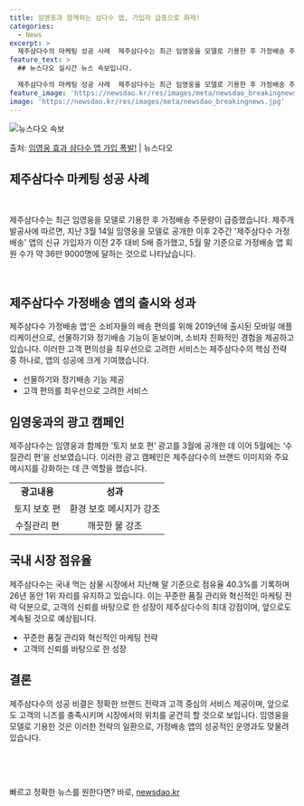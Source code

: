 ```yaml
---
title: 임영웅과 함께하는 삼다수 앱, 가입자 급증으로 화제!
categories:
  - News
excerpt: >
  제주삼다수의 마케팅 성공 사례  제주삼다수는 최근 임영웅을 모델로 기용한 후 가정배송 주문량이 급증했다. 제…
feature_text: >
  ## 뉴스다오 실시간 뉴스 속보입니다.

  제주삼다수의 마케팅 성공 사례  제주삼다수는 최근 임영웅을 모델로 기용한 후 가정배송 주문량이 급증했다. 제…
feature_image: 'https://newsdao.kr/res/images/meta/newsdao_breakingnews.jpg'
image: 'https://newsdao.kr/res/images/meta/newsdao_breakingnews.jpg'
---
```


![뉴스다오 속보](https://newsdao.kr/res/images/meta/newsdao_breakingnews.jpg)

<p>출처: <a href="https://newsdao.kr/4405" rel="dofollow">임영웅 효과 삼다수 앱 가입 폭발!</a> | 뉴스다오</p>

<h2 data-ke-size="size26">제주삼다수 마케팅 성공 사례</h2>
<p data-ke-size="size16">&nbsp;</p>
제주삼다수는 최근 임영웅을 모델로 기용한 후 가정배송 주문량이 급증했습니다. 제주개발공사에 따르면, 지난 3월 14일 임영웅을 모델로 공개한 이후 2주간 '제주삼다수 가정배송' 앱의 신규 가입자가 이전 2주 대비 5배 증가했고, 5월 말 기준으로 가정배송 앱 회원 수가 약 36만 9000명에 달하는 것으로 나타났습니다.
<p data-ke-size="size16">&nbsp;</p>

<h2 data-ke-size="size24">제주삼다수 가정배송 앱의 출시와 성과</h2>
<p data-ke-size="size16">제주삼다수 가정배송 앱'은 소비자들의 배송 편의를 위해 2019년에 출시된 모바일 애플리케이션으로, 선물하기와 정기배송 기능이 돋보이며, 소비자 친화적인 경험을 제공하고 있습니다. 이러한 고객 편의성을 최우선으로 고려한 서비스는 제주삼다수의 핵심 전략 중 하나로, 앱의 성공에 크게 기여했습니다.</p>
<ul>
<li>선물하기와 정기배송 기능 제공</li>
<li>고객 편의를 최우선으로 고려한 서비스</li>
</ul>

<h2 data-ke-size="size24">임영웅과의 광고 캠페인</h2>
<p data-ke-size="size16">제주삼다수는 임영웅과 함께한 ‘토지 보호 편’ 광고를 3월에 공개한 데 이어 5월에는 ‘수질관리 편’을 선보였습니다. 이러한 광고 캠페인은 제주삼다수의 브랜드 이미지와 주요 메시지를 강화하는 데 큰 역할을 했습니다.</p>
<table>
<tr>
<td style="text-align: center; height: 17px;"><b>광고내용</b></td>
<td style="text-align: center; height: 17px;"><b>성과</b></td>
</tr>
<tr>
<td style="text-align: center; height: 17px;">토지 보호 편</td>
<td style="text-align: center; height: 17px;">환경 보호 메시지가 강조</td>
</tr>
<tr>
<td style="text-align: center; height: 17px;">수질관리 편</td>
<td style="text-align: center; height: 17px;">깨끗한 물 강조</td>
</tr>
</table>

<h2 data-ke-size="size24">국내 시장 점유율</h2>
<p data-ke-size="size16">제주삼다수는 국내 먹는 삼물 시장에서 지난해 말 기준으로 점유율 40.3%를 기록하며 26년 동안 1위 자리를 유지하고 있습니다. 이는 꾸준한 품질 관리와 혁신적인 마케팅 전략 덕분으로, 고객의 신뢰를 바탕으로 한 성장이 제주삼다수의 최대 강점이며, 앞으로도 계속될 것으로 예상됩니다.</p>
<ul>
<li>꾸준한 품질 관리와 혁신적인 마케팅 전략</li>
<li>고객의 신뢰를 바탕으로 한 성장</li>
</ul>

<h2 data-ke-size="size24">결론</h2>
<p data-ke-size="size16">제주삼다수의 성공 비결은 정확한 브랜드 전략과 고객 중심의 서비스 제공이며, 앞으로도 고객의 니즈를 충족시키며 시장에서의 위치를 굳건히 할 것으로 보입니다. 임영웅을 모델로 기용한 것은 이러한 전략의 일환으로, 가정배송 앱의 성공적인 운영과도 맞물려 있습니다.</p>
<p data-ke-size="size16">&nbsp;</p>
<p data-ke-size="size16">&nbsp;</p> 

빠르고 정확한 뉴스를 원한다면? 바로, <a href="https://newsdao.kr" rel="dofollow">newsdao.kr</a>


